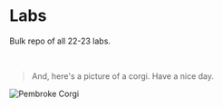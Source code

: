 # Labs
Bulk repo of all 22-23 labs.


<br>

> And, here's a picture of a corgi. Have a nice day.

![Pembroke Corgi](https://user-images.githubusercontent.com/79682953/230257980-fb58adfb-3906-4d67-99e5-52645d73d086.jpg)

